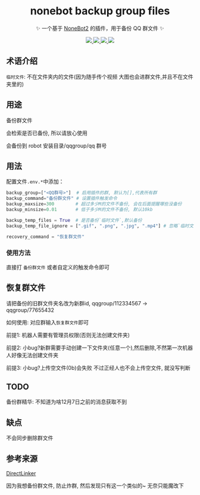<div align="center">

# nonebot backup group files

✨ 一个基于 [NoneBot2](https://github.com/nonebot/nonebot2) 的插件，用于备份 QQ 群文件 ✨

</div>

<p align="center">
  
  <a href="https://github.com/ninthseason/nonebot-plugin-directlinker/blob/main/LICENSE">
    <img src="https://img.shields.io/badge/license-GPL3.0-informational">
  </a>
  
  <a href="https://github.com/nonebot/nonebot2">
    <img src="https://img.shields.io/badge/nonebot-v2-green">
  </a>
  
  <a href="https://github.com/Mrs4s/go-cqhttp">
    <img src="https://img.shields.io/badge/go--cqhttp-v1.0.0-red">
  </a>
  
  <a href="">
    <img src="https://img.shields.io/badge/release-v1.0-orange">
  </a>
  
</p>

## 术语介绍

`临时文件`: 不在文件夹内的文件(因为随手传个视频 大图也会进群文件,并且不在文件夹里的)

## 用途

备份群文件

会检索是否已备份, 所以请放心使用

会备份到 robot 安装目录/qqgroup/qq 群号

## 用法

配置文件`.env.*`中添加：

```python
backup_group=["<QQ群号>"]  # 启用插件的群, 默认为[],代表所有群
backup_command="备份群文件" # 设置插件触发命令
backup_maxsize=300        # 超过多少M的文件不备份, 会在后面提醒哪些没备份
backup_minsize=0.01       # 低于多少M的文件不备份, 默认10kb

backup_temp_files = True  # 是否备份`临时文件`,默认备份
backup_temp_file_ignore = [".gif", ".png", ".jpg", ".mp4"] # 忽略`临时文件`哪些文件后缀

recovery_command = "恢复群文件"
```

### 使用方法

直接打 `备份群文件` 或者自定义的触发命令即可

## 恢复群文件

请把备份的旧群文件夹名改为新群id, qqgroup/112334567 -> qqgroup/77655432

如何使用: 对应群输入`恢复群文件`即可

前提1: 机器人需要有管理员权限(否则无法创建文件夹)

前提2: 小bug?新群需要手动创建一下文件夹(任意一个),然后删除,不然第一次机器人好像无法创建文件夹

前提3: 小bug?上传空文件(0b)会失败 不过正经人也不会上传空文件, 就没写判断

## TODO

备份群精华: 不知道为啥12月7日之前的消息获取不到

## 缺点

不会同步删除群文件

## 参考来源

[DirectLinker](https://github.com/ninthseason/nonebot-plugin-directlinker)

因为我想备份群文件, 防止炸群, 然后发现只有这一个类似的~ 无奈只能魔改下
